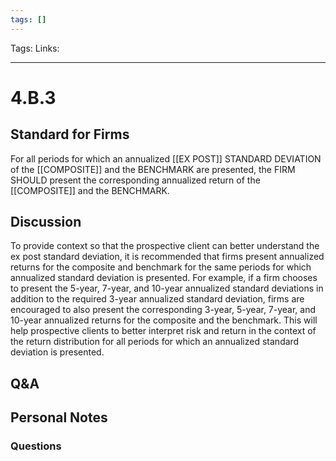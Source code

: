 ```yaml
---
tags: []
---
```

Tags:
Links: 
___
# 4.B.3
## Standard for Firms
For all periods for which an annualized [[EX POST]] STANDARD DEVIATION of the [[COMPOSITE]] and the BENCHMARK are presented, the FIRM SHOULD present the corresponding annualized return of the [[COMPOSITE]] and the BENCHMARK.
## Discussion
To provide context so that the prospective client can better understand the ex post standard deviation, it is recommended that firms present annualized returns for the composite and benchmark for the same periods for which annualized standard deviation is presented. For example, if a firm chooses to present the 5-year, 7-year, and 10-year annualized standard deviations in addition to the required 3-year annualized standard deviation, firms are encouraged to also present the corresponding 3-year, 5-year, 7-year, and 10-year annualized returns for the composite and the benchmark. This will help prospective clients to better interpret risk and return in the context of the return distribution for all periods for which an annualized standard deviation is presented.
## Q&A

## Personal Notes

### Questions